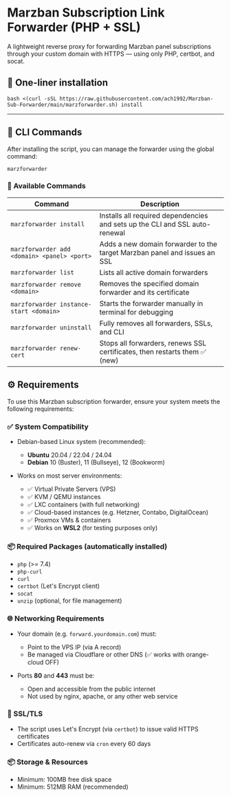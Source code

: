 # Marzban Subscription Link Forwarder (PHP + SSL)

A lightweight reverse proxy for forwarding Marzban panel subscriptions through your custom domain with HTTPS — using only PHP, certbot, and socat.

## 🔧 One-liner installation

```
bash <(curl -sSL https://raw.githubusercontent.com/ach1992/Marzban-Sub-Forwarder/main/marzforwarder.sh) install
```

---

## 🚀 CLI Commands

After installing the script, you can manage the forwarder using the global command:

```
marzforwarder
```

### 🔧 Available Commands

| Command                                             | Description                                                                 |
|------------------------------------------------------|-----------------------------------------------------------------------------|
| `marzforwarder install`                             | Installs all required dependencies and sets up the CLI and SSL auto-renewal |
| `marzforwarder add <domain> <panel> <port>`         | Adds a new domain forwarder to the target Marzban panel and issues an SSL  |
| `marzforwarder list`                                | Lists all active domain forwarders                                          |
| `marzforwarder remove <domain>`                     | Removes the specified domain forwarder and its certificate                  |
| `marzforwarder instance-start <domain>`             | Starts the forwarder manually in terminal for debugging                     |
| `marzforwarder uninstall`                           | Fully removes all forwarders, SSLs, and CLI                                |
| `marzforwarder renew-cert`                          | Stops all forwarders, renews SSL certificates, then restarts them ✅ (new)  |

## ⚙️ Requirements

To use this Marzban subscription forwarder, ensure your system meets the following requirements:

### ✅ System Compatibility

- Debian-based Linux system (recommended):
  - **Ubuntu** 20.04 / 22.04 / 24.04
  - **Debian** 10 (Buster), 11 (Bullseye), 12 (Bookworm)

- Works on most server environments:
  - ✅ Virtual Private Servers (VPS)
  - ✅ KVM / QEMU instances
  - ✅ LXC containers (with full networking)
  - ✅ Cloud-based instances (e.g. Hetzner, Contabo, DigitalOcean)
  - ✅ Proxmox VMs & containers
  - ✅ Works on **WSL2** (for testing purposes only)

### 📦 Required Packages (automatically installed)

- `php` (>= 7.4)
- `php-curl`
- `curl`
- `certbot` (Let's Encrypt client)
- `socat`
- `unzip` (optional, for file management)

### 🌐 Networking Requirements

- Your domain (e.g. `forward.yourdomain.com`) must:
  - Point to the VPS IP (via A record)
  - Be managed via Cloudflare or other DNS (✅ works with orange-cloud OFF)

- Ports **80** and **443** must be:
  - Open and accessible from the public internet
  - Not used by nginx, apache, or any other web service

### 🔐 SSL/TLS

- The script uses Let's Encrypt (via `certbot`) to issue valid HTTPS certificates
- Certificates auto-renew via `cron` every 60 days

### 📦 Storage & Resources

- Minimum: 100MB free disk space
- Minimum: 512MB RAM (recommended)

